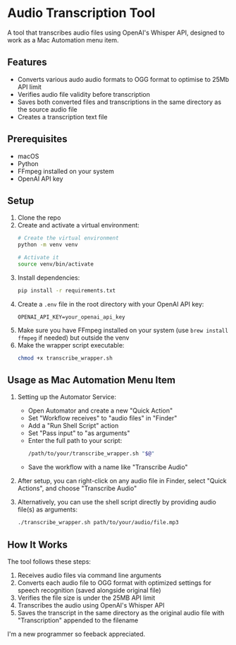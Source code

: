 # Audio Transcription Tool

A tool that transcribes audio files using OpenAI's Whisper API, designed to work as a Mac Automation menu item.

## Features

- Converts various audo audio formats to OGG format to optimise to 25Mb API limit
- Verifies audio file validity before transcription
- Saves both converted files and transcriptions in the same directory as the source audio file
- Creates a transcription text file

## Prerequisites

- macOS
- Python 
- FFmpeg installed on your system
- OpenAI API key

## Setup

1. Clone the repo
2. Create and activate a virtual environment:
   ```bash
   # Create the virtual environment
   python -m venv venv
   
   # Activate it
   source venv/bin/activate
   ```
3. Install dependencies:
   ```bash
   pip install -r requirements.txt
   ```
4. Create a `.env` file in the root directory with your OpenAI API key:
   ```
   OPENAI_API_KEY=your_openai_api_key
   ```
5. Make sure you have FFmpeg installed on your system (use `brew install ffmpeg` if needed) but outside the venv
6. Make the wrapper script executable:
   ```bash
   chmod +x transcribe_wrapper.sh
   ```

## Usage as Mac Automation Menu Item

1. Setting up the Automator Service:
   - Open Automator and create a new "Quick Action"
   - Set "Workflow receives" to "audio files" in "Finder"
   - Add a "Run Shell Script" action
   - Set "Pass input" to "as arguments"
   - Enter the full path to your script:
     ```bash
     /path/to/your/transcribe_wrapper.sh "$@"
     ```
   - Save the workflow with a name like "Transcribe Audio"

2. After setup, you can right-click on any audio file in Finder, select "Quick Actions", and choose "Transcribe Audio"

3. Alternatively, you can use the shell script directly by providing audio file(s) as arguments:
   ```bash
   ./transcribe_wrapper.sh path/to/your/audio/file.mp3
   ```

## How It Works

The tool follows these steps:
1. Receives audio files via command line arguments
2. Converts each audio file to OGG format with optimized settings for speech recognition (saved alongside original file)
3. Verifies the file size is under the 25MB API limit
4. Transcribes the audio using OpenAI's Whisper API
5. Saves the transcript in the same directory as the original audio file with "Transcription" appended to the filename

I'm a new programmer so feeback appreciated.


